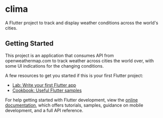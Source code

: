 # clima

A Flutter project to track and display weather conditions across the world's cities.

## Getting Started

This project is an application that consumes API from openweathermap.com to track weather across cities the world over, with some UI indications for the changing conditions.

A few resources to get you started if this is your first Flutter project:

- [Lab: Write your first Flutter app](https://docs.flutter.dev/get-started/codelab)
- [Cookbook: Useful Flutter samples](https://docs.flutter.dev/cookbook)

For help getting started with Flutter development, view the
[online documentation](https://docs.flutter.dev/), which offers tutorials,
samples, guidance on mobile development, and a full API reference.
